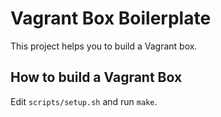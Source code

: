 # Vagrant Box Boilerplate

This project helps you to build a Vagrant box.

## How to build a Vagrant Box

Edit `scripts/setup.sh` and run `make`.
